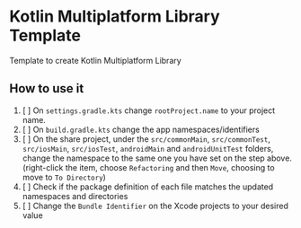 # Kotlin Multiplatform Library Template

Template to create Kotlin Multiplatform Library

## How to use it

1. [ ] On `settings.gradle.kts` change `rootProject.name` to your project name.
2. [ ] On `build.gradle.kts` change the app namespaces/identifiers
3. [ ] On the share project, under
   the `src/commonMain`, `src/commonTest`, `src/iosMain`, `src/iosTest`, `androidMain`
   and `androidUnitTest` folders, change the namespace to the same one you have set on the step
   above. (right-click the item, choose `Refactoring` and then `Move`, choosing to move
   to `To Directory`)
4. [ ] Check if the package definition of each file matches the updated namespaces and directories
5. [ ] Change the `Bundle Identifier` on the Xcode projects to your desired value
